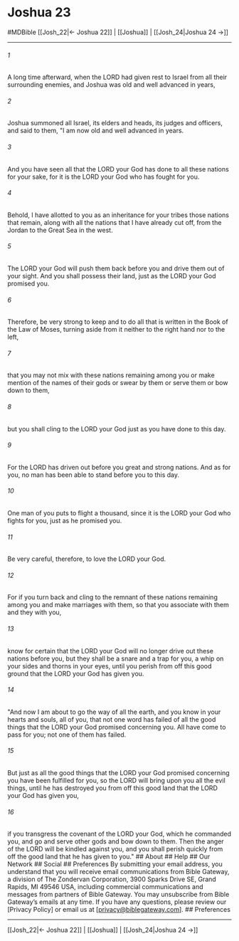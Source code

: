 # Joshua 23
#MDBible
[[Josh_22|← Joshua 22]] | [[Joshua]] | [[Josh_24|Joshua 24 →]]

***


###### 1 
A long time afterward, when the LORD had given rest to Israel from all their surrounding enemies, and Joshua was old and well advanced in years, 

###### 2 
Joshua summoned all Israel, its elders and heads, its judges and officers, and said to them, "I am now old and well advanced in years. 

###### 3 
And you have seen all that the LORD your God has done to all these nations for your sake, for it is the LORD your God who has fought for you. 

###### 4 
Behold, I have allotted to you as an inheritance for your tribes those nations that remain, along with all the nations that I have already cut off, from the Jordan to the Great Sea in the west. 

###### 5 
The LORD your God will push them back before you and drive them out of your sight. And you shall possess their land, just as the LORD your God promised you. 

###### 6 
Therefore, be very strong to keep and to do all that is written in the Book of the Law of Moses, turning aside from it neither to the right hand nor to the left, 

###### 7 
that you may not mix with these nations remaining among you or make mention of the names of their gods or swear by them or serve them or bow down to them, 

###### 8 
but you shall cling to the LORD your God just as you have done to this day. 

###### 9 
For the LORD has driven out before you great and strong nations. And as for you, no man has been able to stand before you to this day. 

###### 10 
One man of you puts to flight a thousand, since it is the LORD your God who fights for you, just as he promised you. 

###### 11 
Be very careful, therefore, to love the LORD your God. 

###### 12 
For if you turn back and cling to the remnant of these nations remaining among you and make marriages with them, so that you associate with them and they with you, 

###### 13 
know for certain that the LORD your God will no longer drive out these nations before you, but they shall be a snare and a trap for you, a whip on your sides and thorns in your eyes, until you perish from off this good ground that the LORD your God has given you. 

###### 14 
"And now I am about to go the way of all the earth, and you know in your hearts and souls, all of you, that not one word has failed of all the good things that the LORD your God promised concerning you. All have come to pass for you; not one of them has failed. 

###### 15 
But just as all the good things that the LORD your God promised concerning you have been fulfilled for you, so the LORD will bring upon you all the evil things, until he has destroyed you from off this good land that the LORD your God has given you, 

###### 16 
if you transgress the covenant of the LORD your God, which he commanded you, and go and serve other gods and bow down to them. Then the anger of the LORD will be kindled against you, and you shall perish quickly from off the good land that he has given to you." ## About ## Help ## Our Network ## Social ## Preferences By submitting your email address, you understand that you will receive email communications from Bible Gateway, a division of The Zondervan Corporation, 3900 Sparks Drive SE, Grand Rapids, MI 49546 USA, including commercial communications and messages from partners of Bible Gateway. You may unsubscribe from Bible Gateway&rsquo;s emails at any time. If you have any questions, please review our [Privacy Policy] or email us at [privacy@biblegateway.com]. ## Preferences

***

[[Josh_22|← Joshua 22]] | [[Joshua]] | [[Josh_24|Joshua 24 →]]
